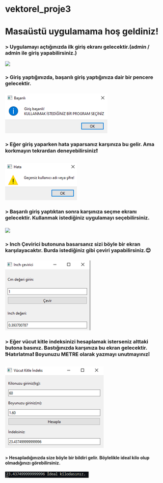 # vektorel_proje3
<h1>Masaüstü uygulamama hoş geldiniz!</h1>

<h3> > Uygulamayı açtığınızda ilk giriş ekranı gelecektir.(admin / admin ile giriş yapabilirsiniz.)</h3>
<img src = "proje3_resimler/loginekranı.png">
<p><p>



<h3> > Giriş yaptığınızda, başarılı giriş yaptığınıza dair bir pencere gelecektir.<h3>
<img src = "proje3_resimler/başarılı.png">
<p><p>


<h3> > Eğer giriş yaparken hata yaparsanız karşınıza bu gelir. Ama korkmayın tekrardan deneyebilirsiniz❗<h3>
<img src = "proje3_resimler/hata.png">
<p></p>



<h3> > Başarılı giriş yaptıktan sonra karşınıza seçme ekranı gelecektir. Kullanmak istediğiniz uygulamayı seçebilirsiniz.<h3>
<img src = "proje3_resimler/uygulamaseçme.png">
<p><p>



<h3> > Inch Çevirici butonuna basarsanız sizi böyle bir ekran karşılayacaktır. Burda istediğiniz gibi çeviri yapabilirsiniz.😊 <h3>
<img src = "proje3_resimler/inchcevirme.png">
<p><p>



<h3> > Eğer vücut kitle indeksinizi hesaplamak isterseniz alttaki butona basınız. Bastığınızda karşınıza bu ekran gelecektir. ❗Hatırlatma❗ Boyunuzu METRE olarak yazmayı unutmayınız❕<h3>
<img src = "proje3_resimler/indeks.png">


<h4> > Hesapladığınızda size böyle bir bildiri gelir. Böylelikle ideal kilo olup olmadığınızı görebilirsiniz.<h4>
<img src = "proje3_resimler/bildiri.png">
<p><p>

